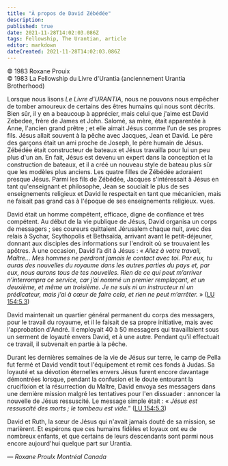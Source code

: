```yaml
---
title: "À propos de David Zébédée"
description: 
published: true
date: 2021-11-28T14:02:03.086Z
tags: Fellowship, The Urantian, article
editor: markdown
dateCreated: 2021-11-28T14:02:03.086Z
---
```


<p class="v-card v-sheet theme--light grey lighten-3 px-2">© 1983 Roxane Prouix<br>© 1983 La Fellowship du Livre d'Urantia (anciennement Urantia Brotherhood)</p>


Lorsque nous lisons _Le Livre d'URANTIA_, nous ne pouvons nous empêcher de tomber amoureux de certains des êtres humains qui nous sont décrits. Bien sûr, il y en a beaucoup à apprécier, mais celui que j'aime est David Zebedee, frère de James et John. Salomé, sa mère, était apparentée à Anne, l'ancien grand prêtre ; et elle aimait Jésus comme l’un de ses propres fils. Jésus allait souvent à la pêche avec Jacques, Jean et David. Le père des garçons était un ami proche de Joseph, le père humain de Jésus. Zébédée était constructeur de bateaux et Jésus travailla pour lui un peu plus d'un an. En fait, Jésus est devenu un expert dans la conception et la construction de bateaux, et il a créé un nouveau style de bateau plus sûr que les modèles plus anciens. Les quatre filles de Zébédée adoraient presque Jésus. Parmi les fils de Zébédée, Jacques s'intéressait à Jésus en tant qu'enseignant et philosophe, Jean se souciait le plus de ses enseignements religieux et David le respectait en tant que mécanicien, mais ne faisait pas grand cas à l'époque de ses enseignements religieux. vues.

David était un homme compétent, efficace, digne de confiance et très compétent. Au début de la vie publique de Jésus, David organisa un corps de messagers ; ses coureurs quittaient Jérusalem chaque nuit, avec des relais à Sychar, Scythopolis et Bethsaïda, arrivant avant le petit-déjeuner, donnant aux disciples des informations sur l'endroit où se trouvaient les apôtres. À une occasion, David l’a dit à Jésus : « _Allez à votre travail, Maître... Mes hommes ne perdront jamais le contact avec toi. Par eux, tu auras des nouvelles du royaume dans les autres parties du pays et, par eux, nous aurons tous de tes nouvelles. Rien de ce qui peut m’arriver n’interrompra ce service, car j’ai nommé un premier remplaçant, et un deuxième, et même un troisième. Je ne suis ni un instructeur ni un prédicateur, mais j’ai à cœur de faire cela, et rien ne peut m’arrêter._ » ([LU 154:5.3](/fr/The_Urantia_Book/154#p5_3))

David maintenait un quartier général permanent du corps des messagers, pour le travail du royaume, et il le faisait de sa propre initiative, mais avec l'approbation d'André. Il employait 40 à 50 messagers qui travaillaient sous un serment de loyauté envers David, et à une autre. Pendant qu'il effectuait ce travail, il subvenait en partie à la pêche.

Durant les dernières semaines de la vie de Jésus sur terre, le camp de Pella fut fermé et David vendit tout l'équipement et remit ces fonds à Judas. Sa loyauté et sa dévotion éternelles envers Jésus furent encore davantage démontrées lorsque, pendant la confusion et le doute entourant la crucifixion et la résurrection du Maître, David envoya ses messagers dans une dernière mission malgré les tentatives pour l'en dissuader : annoncer la nouvelle de Jésus ressuscité. Le message simple était : « _Jésus est ressuscité des morts ; le tombeau est vide._” ([LU 154:5.3](/fr/The_Urantia_Book/154#p5_3))

David et Ruth, la sœur de Jésus qui n'avait jamais douté de sa mission, se marièrent. Et espérons que ces humains fidèles et loyaux ont eu de nombreux enfants, et que certains de leurs descendants sont parmi nous encore aujourd'hui quelque part sur Urantia.

— _Roxane Proulx_ 
_Montréal Canada_

